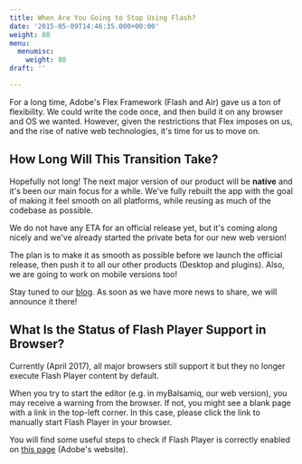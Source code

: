```yaml
---
title: When Are You Going to Stop Using Flash?
date: '2015-05-09T14:46:35.000+00:00'
weight: 80
menu:
  menumisc:
    weight: 80
draft: ''

---
```

For a long time, Adobe's Flex Framework (Flash and Air) gave us a ton of flexibility. We could write the code once, and then build it on any browser and OS we wanted. However, given the restrictions that Flex imposes on us, and the rise of native web technologies, it's time for us to move on.

## How Long Will This Transition Take?

Hopefully not long! The next major version of our product will be **native** and it's been our main focus for a while. We've fully rebuilt the app with the goal of making it feel smooth on all platforms, while reusing as much of the codebase as possible.

We do not have any ETA for an official release yet, but it's coming along nicely and we've already started the private beta for our new web version!

The plan is to make it as smooth as possible before we launch the official release, then push it to all our other products (Desktop and plugins). Also, we are going to work on mobile versions too!

Stay tuned to our [blog](http://blogs.balsamiq.com/product/). As soon as we have more news to share, we will announce it there!

## What Is the Status of Flash Player Support in Browser?

Currently (April 2017), all major browsers still support it but they no longer execute Flash Player content by default.

When you try to start the editor (e.g. in myBalsamiq, our web version), you may receive a warning from the browser. If not, you might see a blank page with a link in the top-left corner. In this case, please click the link to manually start Flash Player in your browser.

You will find some useful steps to check if Flash Player is correctly enabled on [this page](https://helpx.adobe.com/flash-player.html) (Adobe's website).
